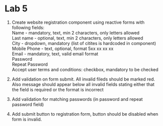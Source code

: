 # Lab 5

1. Create website registration component using reactive forms with following fields:  
Name - mandatory, text, min 2 characters, only letters allowed  
Last name - optional, text, min 2 characters, only letters allowed  
City - dropdown, mandatory (list of citites is hardcoded in component)  
Mobile Phone - text, optional, format 5xx xx xx xx  
Email - mandatory, text, valid email format  
Password  
Repeat Password  
Accept user terms and conditions: checkbox, mandatory to be checked  


2. Add validation on form submit. All invalid fileds should be marked red. Also message should appear below all invalid fields
stating either that the field is required or the format is incorrect

3. Add validation for matching passwords (in password and repeat password field)

4. Add submit button to registration form, button should be disabled when form is invalid.
